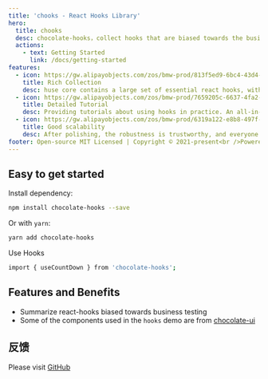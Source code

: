 ```yaml
---
title: 'chooks - React Hooks Library'
hero:
  title: chooks
  desc: chocolate-hooks，collect hooks that are biased towards the business side.
  actions:
    - text: Getting Started
      link: /docs/getting-started
features:
  - icon: https://gw.alipayobjects.com/zos/bmw-prod/813f5ed9-6bc4-43d4-9f74-ec81ecf35733/k7htg6n4_w144_h144.png
    title: Rich Collection
    desc: huse core contains a large set of essential react hooks, with demos and examples for each one of them.
  - icon: https://gw.alipayobjects.com/zos/bmw-prod/7659205c-6637-4fa2-8529-d32e5818304b/k7htflfb_w144_h144.png
    title: Detailed Tutorial
    desc: Providing tutorials about using hooks in practice. An all-in-one place to learn for pro coders and newcomers.
  - icon: https://gw.alipayobjects.com/zos/bmw-prod/6319a122-e8b8-497f-9b45-37cfbe77edaa/k7htfx7t_w144_h144.png
    title: Good scalability
    desc: After polishing, the robustness is trustworthy, and everyone is welcome to build together.
footer: Open-source MIT Licensed | Copyright © 2021-present<br />Powered by fikyair [Chocolate Design](https://github.com/ChocolateUI)
---
```


## Easy to get started

Install dependency:

```bash
npm install chocolate-hooks --save
```

Or with `yarn`:

```bash
yarn add chocolate-hooks
```

Use Hooks

```bash
import { useCountDown } from 'chocolate-hooks';
```

## Features and Benefits

- Summarize react-hooks biased towards business testing
- Some of the components used in the `hooks` demo are from [chocolate-ui](https://github.com/ChocolateUI/chocolate-ui)

## 反馈

Please visit [GitHub](https://github.com/ChocolateUI/chocolate-hooks)
